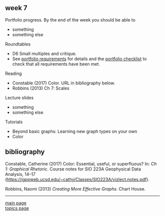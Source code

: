 
week 7
------

Portfolio progress. By the end of the week you should be able to

-   something
-   something else

Roundtables

-   D6 Small multiples and critique.
-   See [portfolio requirements](folio-01_portfolio-requirements.md) for details and the [portfolio checklist](folio-02_portfolio-checklist.pdf) to check that all requirements have been met.

Reading

-   Constable (2017) Color. URL in bibliography below.
-   Robbins (2013) Ch 7: Scales

Lecture slides

-   something
-   something else

Tutorials

-   Beyond basic graphs: Learning new graph types on your own
-   Color

bibliography
------------

Constable, Catherine (2017) Color: Essential, useful, or superfluous? In: *Ch 1: Graphical Rhetoric*. Course notes for SIO 223A Geophysical Data Analysis, 14–17 (<https://igppweb.ucsd.edu/~cathy/Classes/SIO223A/vizlect.notes.pdf>).

Robbins, Naomi (2013) *Creating More Effective Graphs*. Chart House.

------------------------------------------------------------------------

[main page](../README.md)<br> [topics page](../README-by-topic.md)
